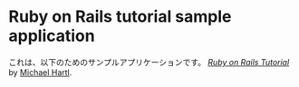 # Ruby on Rails tutorial sample application

これは、以下のためのサンプルアプリケーションです。
[*Ruby on Rails Tutorial*](http://railstutorial.jp/)
by [Michael Hartl](http://mchaelhartl.com/).
